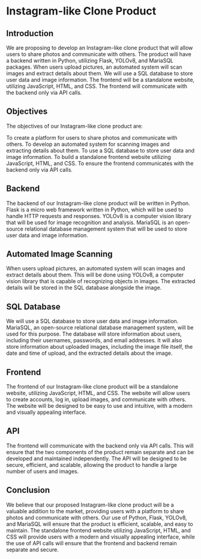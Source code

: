# Instagram-like Clone Product

## Introduction

We are proposing to develop an Instagram-like clone product that will allow users to share photos and communicate with others. The product will have a backend written in Python, utilizing Flask, YOLOv8, and MariaSQL packages. When users upload pictures, an automated system will scan images and extract details about them. We will use a SQL database to store user data and image information. The frontend will be a standalone website, utilizing JavaScript, HTML, and CSS. The frontend will communicate with the backend only via API calls.

## Objectives

The objectives of our Instagram-like clone product are:

To create a platform for users to share photos and communicate with others.
To develop an automated system for scanning images and extracting details about them.
To use a SQL database to store user data and image information.
To build a standalone frontend website utilizing JavaScript, HTML, and CSS.
To ensure the frontend communicates with the backend only via API calls.

## Backend

The backend of our Instagram-like clone product will be written in Python. Flask is a micro web framework written in Python, which will be used to handle HTTP requests and responses. YOLOv8 is a computer vision library that will be used for image recognition and analysis. MariaSQL is an open-source relational database management system that will be used to store user data and image information.

## Automated Image Scanning

When users upload pictures, an automated system will scan images and extract details about them. This will be done using YOLOv8, a computer vision library that is capable of recognizing objects in images. The extracted details will be stored in the SQL database alongside the image.

## SQL Database

We will use a SQL database to store user data and image information. MariaSQL, an open-source relational database management system, will be used for this purpose. The database will store information about users, including their usernames, passwords, and email addresses. It will also store information about uploaded images, including the image file itself, the date and time of upload, and the extracted details about the image.

## Frontend

The frontend of our Instagram-like clone product will be a standalone website, utilizing JavaScript, HTML, and CSS. The website will allow users to create accounts, log in, upload images, and communicate with others. The website will be designed to be easy to use and intuitive, with a modern and visually appealing interface.

## API

The frontend will communicate with the backend only via API calls. This will ensure that the two components of the product remain separate and can be developed and maintained independently. The API will be designed to be secure, efficient, and scalable, allowing the product to handle a large number of users and images.

## Conclusion

We believe that our proposed Instagram-like clone product will be a valuable addition to the market, providing users with a platform to share photos and communicate with others. Our use of Python, Flask, YOLOv8, and MariaSQL will ensure that the product is efficient, scalable, and easy to maintain. The standalone frontend website utilizing JavaScript, HTML, and CSS will provide users with a modern and visually appealing interface, while the use of API calls will ensure that the frontend and backend remain separate and secure.